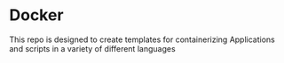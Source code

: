 # Docker
This repo is designed to create templates for containerizing Applications and scripts in a variety of different languages
